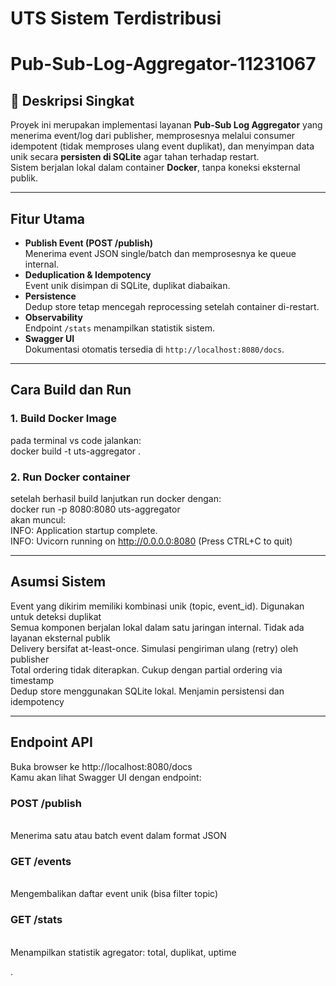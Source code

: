 # UTS Sistem Terdistribusi
# Pub-Sub-Log-Aggregator-11231067

## 📘 Deskripsi Singkat
Proyek ini merupakan implementasi layanan **Pub-Sub Log Aggregator** yang menerima event/log dari publisher, memprosesnya melalui consumer idempotent (tidak memproses ulang event duplikat), dan menyimpan data unik secara **persisten di SQLite** agar tahan terhadap restart.  
Sistem berjalan lokal dalam container **Docker**, tanpa koneksi eksternal publik.

---

## Fitur Utama
- **Publish Event (POST /publish)**  
  Menerima event JSON single/batch dan memprosesnya ke queue internal.
- **Deduplication & Idempotency**  
  Event unik disimpan di SQLite, duplikat diabaikan.
- **Persistence**  
  Dedup store tetap mencegah reprocessing setelah container di-restart.
- **Observability**  
  Endpoint `/stats` menampilkan statistik sistem.
- **Swagger UI**  
  Dokumentasi otomatis tersedia di `http://localhost:8080/docs`.

---

## Cara Build dan Run

### 1. Build Docker Image
pada terminal vs code jalankan:
<br>docker build -t uts-aggregator .

### 2. Run Docker container
setelah berhasil build lanjutkan run docker dengan:
<br>docker run -p 8080:8080 uts-aggregator
<br>akan muncul:
<br>INFO:     Application startup complete.
<br>INFO:     Uvicorn running on http://0.0.0.0:8080 (Press CTRL+C to quit)

---

## Asumsi Sistem
Event yang dikirim memiliki kombinasi unik (topic, event_id). Digunakan untuk deteksi duplikat
<br>Semua komponen berjalan lokal dalam satu jaringan internal. Tidak ada layanan eksternal publik
<br>Delivery bersifat at-least-once. Simulasi pengiriman ulang (retry) oleh publisher
<br>Total ordering tidak diterapkan.	Cukup dengan partial ordering via timestamp
<br>Dedup store menggunakan SQLite lokal. Menjamin persistensi dan idempotency

---
## Endpoint API
Buka browser ke http://localhost:8080/docs
<br>Kamu akan lihat Swagger UI dengan endpoint:

### POST /publish
<br> Menerima satu atau batch event dalam format JSON

### GET /events
<br> Mengembalikan daftar event unik (bisa filter topic)

### GET /stats
<br> Menampilkan statistik agregator: total, duplikat, uptime


. 
